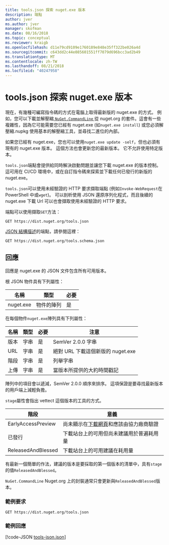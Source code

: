 ```yaml
---
title: tools.json 探索 nuget.exe 版本
description: 端點
author: jver
ms.author: jver
manager: skofman
ms.date: 08/16/2018
ms.topic: conceptual
ms.reviewer: kraigb
ms.openlocfilehash: d11e79cd9109e1760189e848e35ff322be026a4d
ms.sourcegitcommit: c643dd2c44e085601551ff7079d696bcc3ad2b49
ms.translationtype: MT
ms.contentlocale: zh-TW
ms.lasthandoff: 08/21/2018
ms.locfileid: "40247958"
---
```

# <a name="toolsjson-for-discovering-nugetexe-versions"></a>tools.json 探索 nuget.exe 版本

現在，有幾種可編寫指令碼的方式在電腦上取得最新版的 nuget.exe 的方式。 例如，您可以下載並解壓縮[ `NuGet.CommandLine` ](https://www.nuget.org/packages/NuGet.CommandLine/)從 nuget.org 的套件。這會有一些複雜性，因為它可能需要您已經有 nuget.exe (如`nuget.exe install`) 或您必須解壓縮.nupkg 使用基本的解壓縮工具，並尋找二進位的內部。

如果您已經有 nuget.exe，您也可以使用`nuget.exe update -self`，但也必須有現有的 nuget.exe 版本。 這個方法也會更新您的最新版本。 它不允許使用特定版本。

`tools.json`端點會提供給同時解決啟動問題並讓您下載 nuget.exe 的版本控制。 這可用在 CI/CD 環境中，或在自訂指令碼來探索並下載任何已發行的新版的 nuget.exe。

`tools.json`可以使用未經驗證的 HTTP 要求擷取端點 (例如`Invoke-WebRequest`在 PowerShell 中或`wget`)。 可以剖析使用 JSON 還原序列化程式，而且後續的 nuget.exe 下載 Url 可以也會擷取使用未經驗證的 HTTP 要求。

端點可以使用擷取`GET`方法：

    GET https://dist.nuget.org/tools.json

[JSON 結構描述](http://json-schema.org/)的端點，請參閱這裡：

    GET https://dist.nuget.org/tools.schema.json

## <a name="response"></a>回應

回應是 nuget.exe 的 JSON 文件包含所有可用版本。

根 JSON 物件具有下列屬性：

名稱      | 類型             | 必要
--------- | ---------------- | --------
nuget.exe | 物件的陣列 | 是

在每個物件`nuget.exe`陣列具有下列屬性：

名稱     | 類型   | 必要 | 注意
-------- | ------ | -------- | -----
版本  | 字串 | 是      | SemVer 2.0.0 字串
URL      | 字串 | 是      | 絕對 URL 下載這個新版的 nuget.exe
階段    | 字串 | 是      | 列舉字串
上傳 | 字串 | 是      | 當版本所提供的大約時間戳記

陣列中的項目會以遞減，SemVer 2.0.0 順序來排序。 這項保證是要尋找最新版本的用戶端上減輕負擔。 

`stage`屬性會指出 vettect 這個版本的工具的方式。 

階段              | 意義
------------------ | ------
EarlyAccessPreview | 尚未顯示在[下載網頁](https://www.nuget.org/downloads)和應該由協力廠商驗證
已發行           | 下載站台上的可用但尚未建議用於普遍耗用量
ReleasedAndBlessed | 下載站台上的可用建議在耗用量

有最新一個簡單的作法，建議的版本是要採取的第一個版本的清單中，具有`stage`的值`ReleasedAndBlessed`。

`NuGet.CommandLine` Nuget.org 上的封裝通常只會更新與`ReleasedAndBlessed`版本。

### <a name="sample-request"></a>範例要求

    GET https://dist.nuget.org/tools.json

### <a name="sample-response"></a>範例回應

[!code-JSON [tools-json.json](./_data/tools-json.json)]
